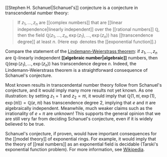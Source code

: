 
[[Stephen H. Schanuel|Schanuel's]] conjecture is a conjecture in transcendental number theory: 

> If $z_1, \ldots, z_n$ are [[complex numbers]] that are [[linear independence|linearly independent]] over the [[rational numbers]] $\mathbb{Q}$, then the field $\mathbb{Q}(z_1, \ldots, z_n, \exp(z_1), \ldots, \exp(z_n))$ has [[transcendence degree]] at least $n$. (Here $\exp$ denotes the [[exponential function]].) 

Compare the statement of the [Lindemann-Weierstrass theorem](/nlab/show/pi#LindWeier): if $z_1, \ldots, z_n$ are $\mathbb{Q}$-linearly independent **[[algebraic number|algebraic]]** numbers, then $\mathbb{Q}(\exp(z_1), \ldots, \exp(z_n))$ has transcendence degree $n$. Indeed, the Lindemann-Weierstrass theorem is a straightforward consequence of Schanuel's conjecture. 

Most known results in transcendental number theory follow from Schanuel's conjecture, and it would imply many more results not yet known. As one illustration: by setting $z_1 = 1$ and $z_2 = \pi i$, it would imply that $\mathbb{Q}(1, \pi i, \exp(1), \exp(\pi i)) = \mathbb{Q}(e, \pi i)$ has transcendence degree $2$, implying that $e$ and $\pi$ are algebraically independent. Meanwhile, much weaker claims such as the irrationality of $e + \pi$ are unknown! This supports the general opinion that we are still very far from deciding Schanuel's conjecture, even if it is widely believed to be true. 

Schanuel's conjecture, if proven, would have important consequences for the [[model theory]] of exponential rings. For example, it would imply that the theory of [[real numbers]] as an exponential field is decidable (Tarski's exponential function problem). For more information, see [Wikipedia](http://en.wikipedia.org/wiki/Schanuel%27s_conjecture). 